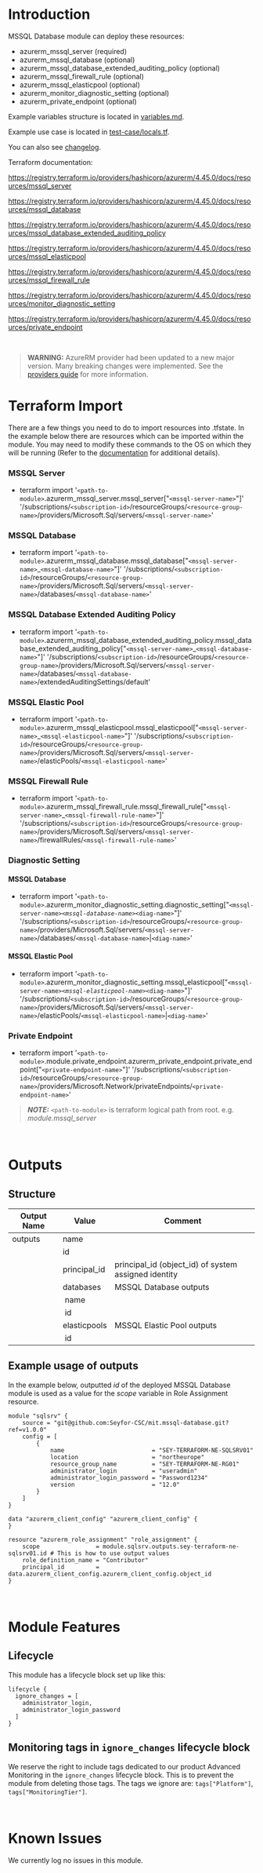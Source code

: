 # Introduction
MSSQL Database module can deploy these resources:
* azurerm_mssql_server (required)
* azurerm_mssql_database (optional)
* azurerm_mssql_database_extended_auditing_policy (optional)
* azurerm_mssql_firewall_rule (optional)
* azurerm_mssql_elasticpool (optional)
* azurerm_monitor_diagnostic_setting (optional)
* azurerm_private_endpoint (optional)

Example variables structure is located in [variables.md](variables.md).

Example use case is located in [test-case/locals.tf](test-case/locals.tf).

You can also see [changelog](CHANGELOG.md).

Terraform documentation:

https://registry.terraform.io/providers/hashicorp/azurerm/4.45.0/docs/resources/mssql_server

https://registry.terraform.io/providers/hashicorp/azurerm/4.45.0/docs/resources/mssql_database

https://registry.terraform.io/providers/hashicorp/azurerm/4.45.0/docs/resources/mssql_database_extended_auditing_policy

https://registry.terraform.io/providers/hashicorp/azurerm/4.45.0/docs/resources/mssql_elasticpool

https://registry.terraform.io/providers/hashicorp/azurerm/4.45.0/docs/resources/mssql_firewall_rule

https://registry.terraform.io/providers/hashicorp/azurerm/4.45.0/docs/resources/monitor_diagnostic_setting

https://registry.terraform.io/providers/hashicorp/azurerm/4.45.0/docs/resources/private_endpoint

&nbsp;

> **WARNING:** AzureRM provider had been updated to a new major version. Many breaking changes were implemented. See the [providers guide](https://registry.terraform.io/providers/hashicorp/azurerm/latest/docs/guides/4.0-upgrade-guide) for more information.

# Terraform Import
There are a few things you need to do to import resources into .tfstate. In the example below there are resources which can be imported within the module. You may need to modify these commands to the OS on which they will be running (Refer to the [documentation](https://developer.hashicorp.com/terraform/cli/commands/import#example-import-into-resource-configured-with-for_each) for additional details).
### MSSQL Server
* terraform import '`<path-to-module>`.azurerm_mssql_server.mssql_server["`<mssql-server-name>`"]' '/subscriptions/`<subscription-id>`/resourceGroups/`<resource-group-name>`/providers/Microsoft.Sql/servers/`<mssql-server-name>`'
### MSSQL Database
* terraform import '`<path-to-module>`.azurerm_mssql_database.mssql_database["`<mssql-server-name>`_`<mssql-database-name>`"]' '/subscriptions/`<subscription-id>`/resourceGroups/`<resource-group-name>`/providers/Microsoft.Sql/servers/`<mssql-server-name>`/databases/`<mssql-database-name>`'
### MSSQL Database Extended Auditing Policy
* terraform import '`<path-to-module>`.azurerm_mssql_database_extended_auditing_policy.mssql_database_extended_auditing_policy["`<mssql-server-name>`_`<mssql-database-name>`"]' '/subscriptions/`<subscription-id>`/resourceGroups/`<resource-group-name>`/providers/Microsoft.Sql/servers/`<mssql-server-name>`/databases/`<mssql-database-name>`/extendedAuditingSettings/default'
### MSSQL Elastic Pool
* terraform import '`<path-to-module>`.azurerm_mssql_elasticpool.mssql_elasticpool["`<mssql-server-name>`_`<mssql-elasticpool-name>`"]' '/subscriptions/`<subscription-id>`/resourceGroups/`<resource-group-name>`/providers/Microsoft.Sql/servers/`<mssql-server-name>`/elasticPools/`<mssql-elasticpool-name>`'
### MSSQL Firewall Rule
* terraform import '`<path-to-module>`.azurerm_mssql_firewall_rule.mssql_firewall_rule["`<mssql-server-name>`_`<mssql-firewall-rule-name>`"]' '/subscriptions/`<subscription-id>`/resourceGroups/`<resource-group-name>`/providers/Microsoft.Sql/servers/`<mssql-server-name>`/firewallRules/`<mssql-firewall-rule-name>`'
### Diagnostic Setting
#### MSSQL Database
* terraform import '`<path-to-module>`.azurerm_monitor_diagnostic_setting.diagnostic_setting["`<mssql-server-name>`_`<mssql-database-name>`_`<diag-name>`"]' '/subscriptions/`<subscription-id>`/resourceGroups/`<resource-group-name>`/providers/Microsoft.Sql/servers/`<mssql-server-name>`/databases/`<mssql-database-name>`|`<diag-name>`'
#### MSSQL Elastic Pool
* terraform import '`<path-to-module>`.azurerm_monitor_diagnostic_setting.mssql_elasticpool["`<mssql-server-name>`_`<mssql-elasticpool-name>`_`<diag-name>`"]' '/subscriptions/`<subscription-id>`/resourceGroups/`<resource-group-name>`/providers/Microsoft.Sql/servers/`<mssql-server-name>`/elasticPools/`<mssql-elasticpool-name>`|`<diag-name>`'
### Private Endpoint
* terraform import '`<path-to-module>`.module.private_endpoint.azurerm_private_endpoint.private_endpoint["`<private-endpoint-name>`"]' '/subscriptions/`<subscription-id>`/resourceGroups/`<resource-group-name>`/providers/Microsoft.Network/privateEndpoints/`<private-endpoint-name>`'

 > **_NOTE:_** `<path-to-module>` is terraform logical path from root. e.g. _module.mssql\_server_

&nbsp;

# Outputs
## Structure

| Output Name | Value          | Comment                                              |
| ----------- | -------------- | ---------------------------------------------------- |
| outputs     | name           |                                                      |
|             | id             |                                                      |
|             | principal_id   | principal_id (object_id) of system assigned identity |
|             | databases      | MSSQL Database outputs                               |
|             | &nbsp;name     |                                                      |
|             | &nbsp;id       |                                                      |
|             | elasticpools   | MSSQL Elastic Pool outputs                           |
|             | &nbsp;id       |                                                      |


## Example usage of outputs
In the example below, outputted _id_ of the deployed MSSQL Database module is used as a value for the _scope_ variable in Role Assignment resource.
```
module "sqlsrv" {
    source = "git@github.com:Seyfor-CSC/mit.mssql-database.git?ref=v1.0.0"
    config = [
        {
            name                         = "SEY-TERRAFORM-NE-SQLSRV01"
            location                     = "northeurope"
            resource_group_name          = "SEY-TERRAFORM-NE-RG01"
            administrator_login          = "useradmin"
            administrator_login_password = "Password1234"
            version                      = "12.0"
        }
    ]
}

data "azurerm_client_config" "azurerm_client_config" {
}

resource "azurerm_role_assignment" "role_assignment" {
    scope                = module.sqlsrv.outputs.sey-terraform-ne-sqlsrv01.id # This is how to use output values
    role_definition_name = "Contributor"
    principal_id         = data.azurerm_client_config.azurerm_client_config.object_id
}
```

&nbsp;

# Module Features
## Lifecycle
This module has a lifecycle block set up like this:
```
lifecycle {
  ignore_changes = [
    administrator_login,
    administrator_login_password
  ]
}
```
## Monitoring tags in `ignore_changes` lifecycle block
We reserve the right to include tags dedicated to our product Advanced Monitoring in the `ignore_changes` lifecycle block. This is to prevent the module from deleting those tags. The tags we ignore are: `tags["Platform"]`, `tags["MonitoringTier"]`.

&nbsp;

# Known Issues
We currently log no issues in this module.